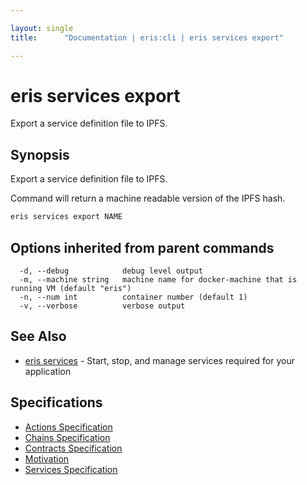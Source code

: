 ```yaml
---

layout: single
title:      "Documentation | eris:cli | eris services export"

---
```


# eris services export

Export a service definition file to IPFS.

## Synopsis

Export a service definition file to IPFS.

Command will return a machine readable version of the IPFS hash.

```bash
eris services export NAME
```

## Options inherited from parent commands

```
  -d, --debug            debug level output
  -m, --machine string   machine name for docker-machine that is running VM (default "eris")
  -n, --num int          container number (default 1)
  -v, --verbose          verbose output
```

## See Also

* [eris services](/docs/documentation/cli/0.11.0/eris_services/)	 - Start, stop, and manage services required for your application

## Specifications

* [Actions Specification](/docs/documentation/cli/0.11.0/actions_specification/)
* [Chains Specification](/docs/documentation/cli/0.11.0/chains_specification/)
* [Contracts Specification](/docs/documentation/cli/0.11.0/contracts_specification/)
* [Motivation](/docs/documentation/cli/0.11.0/motivation/)
* [Services Specification](/docs/documentation/cli/0.11.0/services_specification/)

